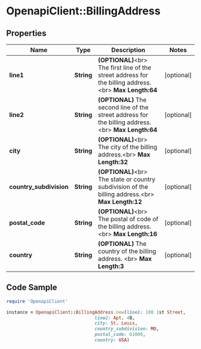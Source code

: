 # OpenapiClient::BillingAddress

## Properties

Name | Type | Description | Notes
------------ | ------------- | ------------- | -------------
**line1** | **String** | __(OPTIONAL)__&lt;br&gt; The first line of the street address for the billing address.&lt;br&gt; __Max Length:64__  | [optional] 
**line2** | **String** | __(OPTIONAL)__ The second line of the street address for the billing address.&lt;br&gt; __Max Length:64__  | [optional] 
**city** | **String** | __(OPTIONAL)__&lt;br&gt; The city of the billing address.&lt;br&gt; __Max Length:32__  | [optional] 
**country_subdivision** | **String** | __(OPTIONAL)__&lt;br&gt; The state or country subdivision of the billing address.&lt;br&gt; __Max Length:12__  | [optional] 
**postal_code** | **String** | __(OPTIONAL)__&lt;br&gt; The postal of code of the billing address.&lt;br&gt; __Max Length:16__  | [optional] 
**country** | **String** | __(OPTIONAL)__ The country of the billing address. &lt;br&gt; __Max Length:3__  | [optional] 

## Code Sample

```ruby
require 'OpenapiClient'

instance = OpenapiClient::BillingAddress.new(line1: 100 1st Street,
                                 line2: Apt. 4B,
                                 city: St. Louis,
                                 country_subdivision: MO,
                                 postal_code: 61000,
                                 country: USA)
```



